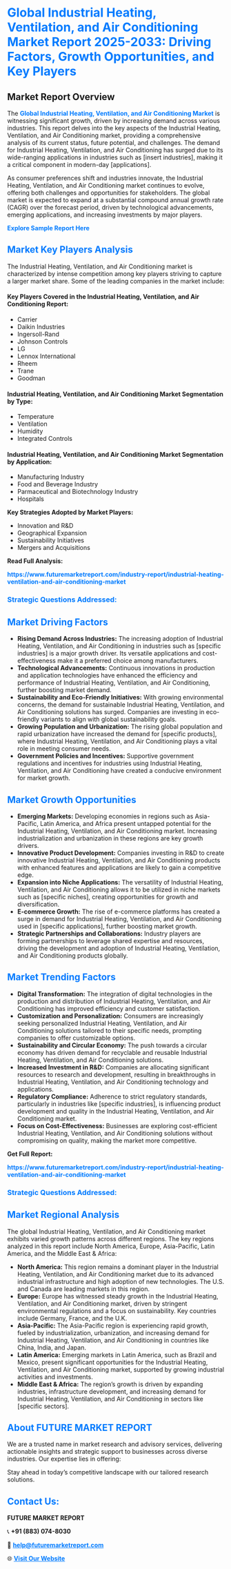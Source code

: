 <h1 style="color: #007BFF;">Global Industrial Heating, Ventilation, and Air Conditioning Market Report 2025-2033: Driving Factors, Growth Opportunities, and Key Players</h1>

<section id="overview">
<h2>Market Report Overview</h2>
<p>The <a href="https://www.futuremarketreport.com/industry-report/industrial-heating-ventilation-and-air-conditioning-market" style="color: #007BFF; text-decoration: none;"><strong>Global Industrial Heating, Ventilation, and Air Conditioning Market</strong></a> is witnessing significant growth, driven by increasing demand across various industries. This report delves into the key aspects of the Industrial Heating, Ventilation, and Air Conditioning market, providing a comprehensive analysis of its current status, future potential, and challenges. The demand for Industrial Heating, Ventilation, and Air Conditioning has surged due to its wide-ranging applications in industries such as [insert industries], making it a critical component in modern-day [applications].</p>
<p>As consumer preferences shift and industries innovate, the Industrial Heating, Ventilation, and Air Conditioning market continues to evolve, offering both challenges and opportunities for stakeholders. The global market is expected to expand at a substantial compound annual growth rate (CAGR) over the forecast period, driven by technological advancements, emerging applications, and increasing investments by major players.</p>
</section>

<section id="overview">
<p><a href="https://www.futuremarketreport.com/request-sample/reportId=63240" style="color: #007BFF; text-decoration: none;"><strong>Explore Sample Report Here</strong></a></p>
</section>

<section id="key-players">
<h2 style="color: #007BFF;">Market Key Players Analysis</h2>
<p>The Industrial Heating, Ventilation, and Air Conditioning market is characterized by intense competition among key players striving to capture a larger market share. Some of the leading companies in the market include:</p>
<h4>Key Players Covered in the Industrial Heating, Ventilation, and Air Conditioning Report:</h4>
<ul><li>Carrier</li><li>Daikin Industries</li><li>Ingersoll-Rand</li><li>Johnson Controls</li><li>LG</li><li>Lennox International</li><li>Rheem</li><li>Trane</li><li>Goodman</li></ul>
<h4>Industrial Heating, Ventilation, and Air Conditioning Market Segmentation by Type:</h4>
<ul><li>Temperature</li><li>Ventilation</li><li>Humidity</li><li>Integrated Controls</li></ul>

<h4>Industrial Heating, Ventilation, and Air Conditioning Market Segmentation by Application:</h4>
<ul><li>Manufacturing Industry</li><li>Food and Beverage Industry</li><li>Parmaceutical and Biotechnology Industry</li><li>Hospitals</li></ul>
<p><strong>Key Strategies Adopted by Market Players:</strong></p>
<ul>
<li>Innovation and R&D</li>
<li>Geographical Expansion</li>
<li>Sustainability Initiatives</li>
<li>Mergers and Acquisitions</li>
</ul>
</section>

<section>
<p><strong>Read Full Analysis: </strong></p><a href="https://www.futuremarketreport.com/industry-report/industrial-heating-ventilation-and-air-conditioning-market" style="color: #007BFF; text-decoration: none;"><strong>https://www.futuremarketreport.com/industry-report/industrial-heating-ventilation-and-air-conditioning-market</strong></a>
<h3 style="color: #007BFF;">Strategic Questions Addressed:</h3>
</section>

<section id="driving-factors">
<h2 style="color: #007BFF;">Market Driving Factors</h2>
<ul>
<li><strong>Rising Demand Across Industries:</strong> The increasing adoption of Industrial Heating, Ventilation, and Air Conditioning in industries such as [specific industries] is a major growth driver. Its versatile applications and cost-effectiveness make it a preferred choice among manufacturers.</li>
<li><strong>Technological Advancements:</strong> Continuous innovations in production and application technologies have enhanced the efficiency and performance of Industrial Heating, Ventilation, and Air Conditioning, further boosting market demand.</li>
<li><strong>Sustainability and Eco-Friendly Initiatives:</strong> With growing environmental concerns, the demand for sustainable Industrial Heating, Ventilation, and Air Conditioning solutions has surged. Companies are investing in eco-friendly variants to align with global sustainability goals.</li>
<li><strong>Growing Population and Urbanization:</strong> The rising global population and rapid urbanization have increased the demand for [specific products], where Industrial Heating, Ventilation, and Air Conditioning plays a vital role in meeting consumer needs.</li>
<li><strong>Government Policies and Incentives:</strong> Supportive government regulations and incentives for industries using Industrial Heating, Ventilation, and Air Conditioning have created a conducive environment for market growth.</li>
</ul>
</section>

<section id="growth-opportunities">
<h2 style="color: #007BFF;">Market Growth Opportunities</h2>
<ul>
<li><strong>Emerging Markets:</strong> Developing economies in regions such as Asia-Pacific, Latin America, and Africa present untapped potential for the Industrial Heating, Ventilation, and Air Conditioning market. Increasing industrialization and urbanization in these regions are key growth drivers.</li>
<li><strong>Innovative Product Development:</strong> Companies investing in R&D to create innovative Industrial Heating, Ventilation, and Air Conditioning products with enhanced features and applications are likely to gain a competitive edge.</li>
<li><strong>Expansion into Niche Applications:</strong> The versatility of Industrial Heating, Ventilation, and Air Conditioning allows it to be utilized in niche markets such as [specific niches], creating opportunities for growth and diversification.</li>
<li><strong>E-commerce Growth:</strong> The rise of e-commerce platforms has created a surge in demand for Industrial Heating, Ventilation, and Air Conditioning used in [specific applications], further boosting market growth.</li>
<li><strong>Strategic Partnerships and Collaborations:</strong> Industry players are forming partnerships to leverage shared expertise and resources, driving the development and adoption of Industrial Heating, Ventilation, and Air Conditioning products globally.</li>
</ul>
</section>

<section id="trending-factors">
<h2 style="color: #007BFF;">Market Trending Factors</h2>
<ul>
<li><strong>Digital Transformation:</strong> The integration of digital technologies in the production and distribution of Industrial Heating, Ventilation, and Air Conditioning has improved efficiency and customer satisfaction.</li>
<li><strong>Customization and Personalization:</strong> Consumers are increasingly seeking personalized Industrial Heating, Ventilation, and Air Conditioning solutions tailored to their specific needs, prompting companies to offer customizable options.</li>
<li><strong>Sustainability and Circular Economy:</strong> The push towards a circular economy has driven demand for recyclable and reusable Industrial Heating, Ventilation, and Air Conditioning solutions.</li>
<li><strong>Increased Investment in R&D:</strong> Companies are allocating significant resources to research and development, resulting in breakthroughs in Industrial Heating, Ventilation, and Air Conditioning technology and applications.</li>
<li><strong>Regulatory Compliance:</strong> Adherence to strict regulatory standards, particularly in industries like [specific industries], is influencing product development and quality in the Industrial Heating, Ventilation, and Air Conditioning market.</li>
<li><strong>Focus on Cost-Effectiveness:</strong> Businesses are exploring cost-efficient Industrial Heating, Ventilation, and Air Conditioning solutions without compromising on quality, making the market more competitive.</li>
</ul>
</section>

<section>
<p><strong>Get Full Report: </strong></p><a href="https://www.futuremarketreport.com/industry-report/industrial-heating-ventilation-and-air-conditioning-market" style="color: #007BFF; text-decoration: none;"><strong>https://www.futuremarketreport.com/industry-report/industrial-heating-ventilation-and-air-conditioning-market</strong></a>
<h3 style="color: #007BFF;">Strategic Questions Addressed:</h3>
</section>


<section id="regional-analysis">
<h2 style="color: #007BFF;">Market Regional Analysis</h2>
<p>The global Industrial Heating, Ventilation, and Air Conditioning market exhibits varied growth patterns across different regions. The key regions analyzed in this report include North America, Europe, Asia-Pacific, Latin America, and the Middle East & Africa:</p>
<ul>
<li><strong>North America:</strong> This region remains a dominant player in the Industrial Heating, Ventilation, and Air Conditioning market due to its advanced industrial infrastructure and high adoption of new technologies. The U.S. and Canada are leading markets in this region.</li>
<li><strong>Europe:</strong> Europe has witnessed steady growth in the Industrial Heating, Ventilation, and Air Conditioning market, driven by stringent environmental regulations and a focus on sustainability. Key countries include Germany, France, and the U.K.</li>
<li><strong>Asia-Pacific:</strong> The Asia-Pacific region is experiencing rapid growth, fueled by industrialization, urbanization, and increasing demand for Industrial Heating, Ventilation, and Air Conditioning in countries like China, India, and Japan.</li>
<li><strong>Latin America:</strong> Emerging markets in Latin America, such as Brazil and Mexico, present significant opportunities for the Industrial Heating, Ventilation, and Air Conditioning market, supported by growing industrial activities and investments.</li>
<li><strong>Middle East & Africa:</strong> The region’s growth is driven by expanding industries, infrastructure development, and increasing demand for Industrial Heating, Ventilation, and Air Conditioning in sectors like [specific sectors].</li>
</ul>
</section>

<footer>
<h2 style="color: #007BFF;">About FUTURE MARKET REPORT</h2>
<p>We are a trusted name in market research and advisory services, delivering actionable insights and strategic support to businesses across diverse industries. Our expertise lies in offering:</p>

<p>Stay ahead in today’s competitive landscape with our tailored research solutions.</p>

<h2 style="color: #007BFF;">Contact Us:</h2>
<p><strong>FUTURE MARKET REPORT</strong></p>
<p>📞 <strong>+91 (883) 074-8030</strong></p>
<p>📧 <strong><a href="mailto:help@futuremarketreport.com" style="color: #007BFF;">help@futuremarketreport.com</a></strong></p>
<p>🌐 <strong><a href="https://www.futuremarketreport.com/" style="color: #007BFF;">Visit Our Website</a></strong></p>
</footer>